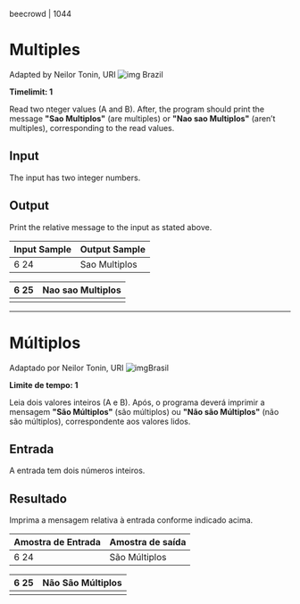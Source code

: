 beecrowd | 1044

# Multiples

Adapted by Neilor Tonin, URI ![img](https://resources.beecrowd.com.br/gallery/images/flags/br.gif) Brazil

**Timelimit: 1**

Read two nteger values (A and B). After, the program should print the message **"Sao Multiplos"** (are multiples) or **"Nao sao Multiplos"** (aren’t multiples), corresponding to the read values.

## Input

The input has two integer numbers.

## Output

Print the relative message to the input as stated above.

| Input Sample | Output Sample |
| ------------ | ------------- |
| 6 24         | Sao Multiplos |

| 6 25 | Nao sao Multiplos |
| ---- | ----------------- |
|      |                   |

______________

# Múltiplos

Adaptado por Neilor Tonin, URI ![img](https://resources.beecrowd.com.br/gallery/images/flags/br.gif)Brasil

**Limite de tempo: 1**

Leia dois valores inteiros (A e B). Após, o programa deverá imprimir a mensagem **"São Múltiplos"** (são múltiplos) ou **"Não são Múltiplos"** (não são múltiplos), correspondente aos valores lidos.

## Entrada

A entrada tem dois números inteiros.

## Resultado

Imprima a mensagem relativa à entrada conforme indicado acima.

| Amostra de Entrada | Amostra de saída |
| ------------------ | ---------------- |
| 6 24               | São Múltiplos    |

| 6 25 | Não São Múltiplos |
| ---- | ----------------- |
|      |                   |
